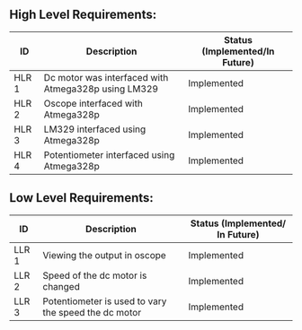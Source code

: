 
## High Level Requirements:

|  ID   | Description | Status (Implemented/In Future) |
| ----- | ----------- | ------------------------------ |
| HLR 1 |    Dc motor was interfaced with Atmega328p using LM329  |  Implemented  |
| HLR 2 |    Oscope interfaced with Atmega328p | Implemented |
| HLR 3 |    LM329 interfaced using Atmega328p   | Implemented |
| HLR 4 |    Potentiometer interfaced using Atmega328p  | Implemented |


## Low Level Requirements:

|  ID   | Description | Status (Implemented/ In Future) |
| ----- | ----------- | ------------------------------- |
| LLR 1 |    Viewing the output in oscope |  Implemented  |
| LLR 2 |    Speed of the dc motor is changed | Implemented |
| LLR 3 |    Potentiometer is used to vary the speed the dc motor | Implemented |
